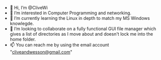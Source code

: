 - 👋 Hi, I’m @CliveWi
- 👀 I’m interested in Computer Programming and networking.
- 🌱 I’m currently learning the Linux in depth to match my MS Windows knowlegde.
- 💞️ I’m looking to collaborate on a fully functional GUI file manager which gives a list of directories as I move about and doesn't lock me into the home folder.
- 📫 You can reach me by using the email account "cliveandwesson@gmail.com"

<!---
CliveWi/CliveWi is a ✨ special ✨ repository because its `README.md` (this file) appears on your GitHub profile.
You can click the Preview link to take a look at your changes.
--->
